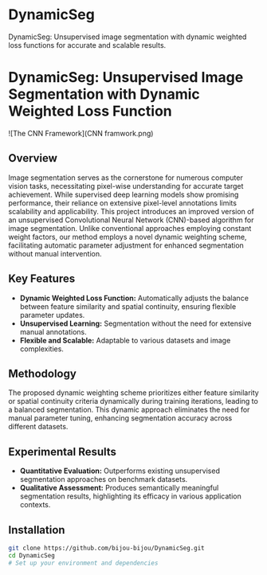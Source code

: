 # DynamicSeg
DynamicSeg: Unsupervised image segmentation with dynamic weighted loss functions for accurate and scalable results.

# DynamicSeg: Unsupervised Image Segmentation with Dynamic Weighted Loss Function
![The CNN Framework](CNN framwork.png)
## Overview
Image segmentation serves as the cornerstone for numerous computer vision tasks, necessitating pixel-wise understanding for accurate target achievement. While supervised deep learning models show promising performance, their reliance on extensive pixel-level annotations limits scalability and applicability. This project introduces an improved version of an unsupervised Convolutional Neural Network (CNN)-based algorithm for image segmentation. Unlike conventional approaches employing constant weight factors, our method employs a novel dynamic weighting scheme, facilitating automatic parameter adjustment for enhanced segmentation without manual intervention.

## Key Features
- **Dynamic Weighted Loss Function:** Automatically adjusts the balance between feature similarity and spatial continuity, ensuring flexible parameter updates.
- **Unsupervised Learning:** Segmentation without the need for extensive manual annotations.
- **Flexible and Scalable:** Adaptable to various datasets and image complexities.

## Methodology
The proposed dynamic weighting scheme prioritizes either feature similarity or spatial continuity criteria dynamically during training iterations, leading to a balanced segmentation. This dynamic approach eliminates the need for manual parameter tuning, enhancing segmentation accuracy across different datasets.

## Experimental Results
- **Quantitative Evaluation:** Outperforms existing unsupervised segmentation approaches on benchmark datasets.
- **Qualitative Assessment:** Produces semantically meaningful segmentation results, highlighting its efficacy in various application contexts.

## Installation
```bash
git clone https://github.com/bijou-bijou/DynamicSeg.git
cd DynamicSeg
# Set up your environment and dependencies
